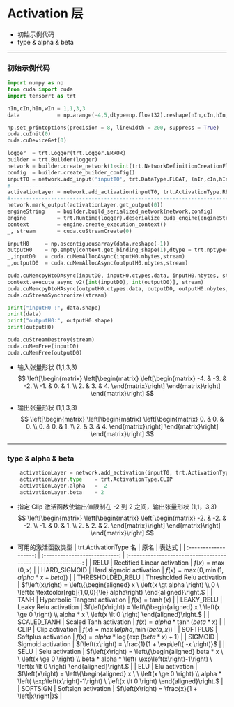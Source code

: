# Activation 层
+ 初始示例代码
+ type & alpha & beta

---
### 初始示例代码
```python
import numpy as np
from cuda import cuda
import tensorrt as trt

nIn,cIn,hIn,wIn = 1,1,3,3                                                                           # 输入张量 NCHW
data            = np.arange(-4,5,dtype=np.float32).reshape(nIn,cIn,hIn,wIn)                         # 输入数据

np.set_printoptions(precision = 8, linewidth = 200, suppress = True)
cuda.cuInit(0)
cuda.cuDeviceGet(0)

logger  = trt.Logger(trt.Logger.ERROR)
builder = trt.Builder(logger)
network = builder.create_network(1<<int(trt.NetworkDefinitionCreationFlag.EXPLICIT_BATCH))
config  = builder.create_builder_config()
inputT0 = network.add_input('inputT0', trt.DataType.FLOAT, (nIn,cIn,hIn,wIn))
#---------------------------------------------------------------------------------------------------# 替换部分
activationLayer = network.add_activation(inputT0, trt.ActivationType.RELU)                          # 使用 ReLU 激活函数
#---------------------------------------------------------------------------------------------------# 替换部分
network.mark_output(activationLayer.get_output(0))
engineString    = builder.build_serialized_network(network,config)
engine          = trt.Runtime(logger).deserialize_cuda_engine(engineString)
context         = engine.create_execution_context()
_, stream       = cuda.cuStreamCreate(0)

inputH0     = np.ascontiguousarray(data.reshape(-1))
outputH0    = np.empty(context.get_binding_shape(1),dtype = trt.nptype(engine.get_binding_dtype(1)))
_,inputD0   = cuda.cuMemAllocAsync(inputH0.nbytes,stream)
_,outputD0  = cuda.cuMemAllocAsync(outputH0.nbytes,stream)

cuda.cuMemcpyHtoDAsync(inputD0, inputH0.ctypes.data, inputH0.nbytes, stream)
context.execute_async_v2([int(inputD0), int(outputD0)], stream)
cuda.cuMemcpyDtoHAsync(outputH0.ctypes.data, outputD0, outputH0.nbytes, stream)
cuda.cuStreamSynchronize(stream)

print("inputH0 :", data.shape)
print(data)
print("outputH0:", outputH0.shape)
print(outputH0)

cuda.cuStreamDestroy(stream)
cuda.cuMemFree(inputD0)
cuda.cuMemFree(outputD0)
```

+ 输入张量形状 (1,1,3,3)
$$
\left[\begin{matrix}
    \left[\begin{matrix}
        \left[\begin{matrix}
            -4. & -3. & -2. \\
            -1. &  0. &  1. \\
             2. &  3. &  4.
        \end{matrix}\right]
    \end{matrix}\right]
\end{matrix}\right]
$$

+ 输出张量形状 (1,1,3,3)
$$
\left[\begin{matrix}
    \left[\begin{matrix}
        \left[\begin{matrix}
            0. & 0. & 0. \\
            0. & 0. & 1. \\
            2. & 3. & 4.
        \end{matrix}\right]
    \end{matrix}\right]
\end{matrix}\right]
$$

---
### type & alpha & beta
```python
    activationLayer = network.add_activation(inputT0, trt.ActivationType.RELU)
    activationLayer.type    = trt.ActivationType.CLIP                                               # 重设激活函数类型
    activationLayer.alpha   = -2                                                                    # 部分激活函数需要 1 到 2 个参数，.aplha 和 .beta 默认值均为 0
    activationLayer.beta    = 2
```

+ 指定 Clip 激活函数使输出值限制在 -2 到 2 之间，输出张量形状 (1,1，3,3)
$$
\left[\begin{matrix}
    \left[\begin{matrix}
        \left[\begin{matrix}
            -2. & -2. & -2. \\
            -1. &  0. &  1. \\
             2. &  2. &  2.
        \end{matrix}\right]
    \end{matrix}\right]
\end{matrix}\right]
$$

+ 可用的激活函数类型
| trt.ActivationType 名 |             原名              |                            表达式                            |
| :-------------------: | :---------------------------: | :----------------------------------------------------------: |
|         RELU          |  Rectified Linear activation  |           $f\left(x\right) = \max\left(0,x\right)$           |
|     HARD_SIGMOID      |    Hard sigmoid activation    | $f\left(x\right) = \max\left(0,\min\left(1, alpha * x + beta\right)\right)$ |
|   THRESHOLDED_RELU    |  Thresholded Relu activation  | $f\left(x\right) = \left\{\begin{aligned} x \ \left(x \gt alpha \right) \\ 0 \ \left(x \textcolor[rgb]{1,0,0}{\le} alpha\right) \end{aligned}\right.$ |
|         TANH          | Hyperbolic Tangent activation |           $f\left(x\right) = \tanh\left(x\right)$            |
|      LEAKY_RELU       |     Leaky Relu activation     | $f\left(x\right) = \left\{\begin{aligned} x \ \left(x \ge 0 \right) \\ alpha * x \ \left(x \lt 0 \right) \end{aligned}\right.$ |
|      SCALED_TANH      |    Scaled Tanh activation     |   $f\left(x\right) = alpha * \tanh\left( beta * x \right)$   |
|         CLIP          |        Clip activation        | $f\left(x\right) = \max\left(alpha, \min\left(beta,x\right)\right)$ |
|       SOFTPLUS        |      Softplus activation      | $f\left(x\right) = alpha * \log\left(\exp\left(beta * x\right) + 1\right)$ |
|        SIGMOID        |      Sigmoid activation       |   $f\left(x\right) = \frac{1}{1 + \exp\left( -x \right)}$    |
|         SELU          |        Selu activation        | $f\left(x\right) = \left\{\begin{aligned} beta * x \ \ \left(x \ge 0 \right) \\ beta * alpha * \left( \exp\left(x\right)-1\right) \ \left(x \lt 0 \right) \end{aligned}\right.$ |
|          ELU          |        Elu activation         | $f\left(x\right) = \left\{\begin{aligned} x \ \ \left(x \ge 0 \right) \\ alpha * \left( \exp\left(x\right)-1\right) \ \left(x \lt 0 \right) \end{aligned}\right.$ |
|       SOFTSIGN        |      Softsign activation      |       $f\left(x\right) = \frac{x}{1 + \left|x\right|}$       |

